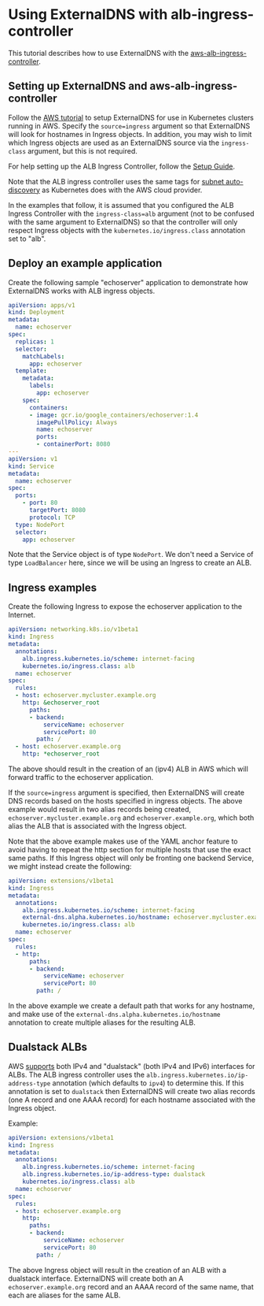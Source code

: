 # Using ExternalDNS with alb-ingress-controller

This tutorial describes how to use ExternalDNS with the [aws-alb-ingress-controller][1].

[1]: https://kubernetes-sigs.github.io/aws-alb-ingress-controller/

## Setting up ExternalDNS and aws-alb-ingress-controller

Follow the [AWS tutorial](aws.md) to setup ExternalDNS for use in Kubernetes clusters
running in AWS. Specify the `source=ingress` argument so that ExternalDNS will look
for hostnames in Ingress objects. In addition, you may wish to limit which Ingress
objects are used as an ExternalDNS source via the `ingress-class` argument, but
this is not required.

For help setting up the ALB Ingress Controller, follow the [Setup Guide][2].

[2]: https://kubernetes-sigs.github.io/aws-alb-ingress-controller/guide/controller/setup/

Note that the ALB ingress controller uses the same tags for [subnet auto-discovery][3]
as Kubernetes does with the AWS cloud provider.

[3]: https://kubernetes-sigs.github.io/aws-alb-ingress-controller/guide/controller/config/#subnet-auto-discovery

In the examples that follow, it is assumed that you configured the ALB Ingress
Controller with the `ingress-class=alb` argument (not to be confused with the
same argument to ExternalDNS) so that the controller will only respect Ingress
objects with the `kubernetes.io/ingress.class` annotation set to "alb".

## Deploy an example application

Create the following sample "echoserver" application to demonstrate how
ExternalDNS works with ALB ingress objects.

```yaml
apiVersion: apps/v1
kind: Deployment
metadata:
  name: echoserver
spec:
  replicas: 1
  selector:
    matchLabels:
      app: echoserver
  template:
    metadata:
      labels:
        app: echoserver
    spec:
      containers:
      - image: gcr.io/google_containers/echoserver:1.4
        imagePullPolicy: Always
        name: echoserver
        ports:
        - containerPort: 8080
---
apiVersion: v1
kind: Service
metadata:
  name: echoserver
spec:
  ports:
    - port: 80
      targetPort: 8080
      protocol: TCP
  type: NodePort
  selector:
    app: echoserver
```

Note that the Service object is of type `NodePort`. We don't need a Service of
type `LoadBalancer` here, since we will be using an Ingress to create an ALB.

## Ingress examples

Create the following Ingress to expose the echoserver application to the Internet.

```yaml
apiVersion: networking.k8s.io/v1beta1
kind: Ingress
metadata:
  annotations:
    alb.ingress.kubernetes.io/scheme: internet-facing
    kubernetes.io/ingress.class: alb
  name: echoserver
spec:
  rules:
  - host: echoserver.mycluster.example.org
    http: &echoserver_root
      paths:
      - backend:
          serviceName: echoserver
          servicePort: 80
        path: /
  - host: echoserver.example.org
    http: *echoserver_root
```

The above should result in the creation of an (ipv4) ALB in AWS which will forward
traffic to the echoserver application.

If the `source=ingress` argument is specified, then ExternalDNS will create DNS
records based on the hosts specified in ingress objects. The above example would
result in two alias records being created, `echoserver.mycluster.example.org` and
`echoserver.example.org`, which both alias the ALB that is associated with the
Ingress object.

Note that the above example makes use of the YAML anchor feature to avoid having
to repeat the http section for multiple hosts that use the exact same paths. If
this Ingress object will only be fronting one backend Service, we might instead
create the following:

```yaml
apiVersion: extensions/v1beta1
kind: Ingress
metadata:
  annotations:
    alb.ingress.kubernetes.io/scheme: internet-facing
    external-dns.alpha.kubernetes.io/hostname: echoserver.mycluster.example.org, echoserver.example.org
    kubernetes.io/ingress.class: alb
  name: echoserver
spec:
  rules:
  - http:
      paths:
      - backend:
          serviceName: echoserver
          servicePort: 80
        path: /
```

In the above example we create a default path that works for any hostname, and
make use of the `external-dns.alpha.kubernetes.io/hostname` annotation to create
multiple aliases for the resulting ALB.

## Dualstack ALBs

AWS [supports][4] both IPv4 and "dualstack" (both IPv4 and IPv6) interfaces for ALBs.
The ALB ingress controller uses the `alb.ingress.kubernetes.io/ip-address-type`
annotation (which defaults to `ipv4`) to determine this. If this annotation is
set to `dualstack` then ExternalDNS will create two alias records (one A record
and one AAAA record) for each hostname associated with the Ingress object.

[4]: https://docs.aws.amazon.com/elasticloadbalancing/latest/application/application-load-balancers.html#ip-address-type

Example:

```yaml
apiVersion: extensions/v1beta1
kind: Ingress
metadata:
  annotations:
    alb.ingress.kubernetes.io/scheme: internet-facing
    alb.ingress.kubernetes.io/ip-address-type: dualstack
    kubernetes.io/ingress.class: alb
  name: echoserver
spec:
  rules:
  - host: echoserver.example.org
    http:
      paths:
      - backend:
          serviceName: echoserver
          servicePort: 80
        path: /
```

The above Ingress object will result in the creation of an ALB with a dualstack
interface. ExternalDNS will create both an A `echoserver.example.org` record and
an AAAA record of the same name, that each are aliases for the same ALB.
